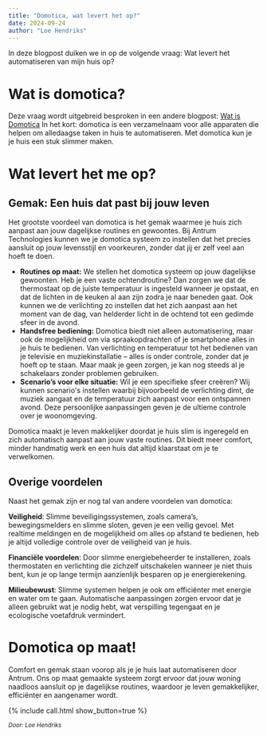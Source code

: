 ```yaml
---
title: "Domotica, wat levert het op?"
date: 2024-09-24
author: "Loe Hendriks"
---
```


In deze blogpost duiken we in op de volgende vraag: Wat levert het automatiseren van mijn huis op?

# Wat is domotica?

Deze vraag wordt uitgebreid besproken in een andere blogpost: [Wat is Domotica](https://antrum-technologies.nl/blog/wat-is-domotica/)
 In het kort: domotica is een verzamelnaam voor alle apparaten die helpen om alledaagse taken in huis te automatiseren. Met domotica kun je je huis een stuk slimmer maken.

# Wat levert het me op?
## Gemak: Een huis dat past bij jouw leven
Het grootste voordeel van domotica is het gemak waarmee je huis zich aanpast aan jouw dagelijkse routines en gewoontes. Bij Antrum Technologies kunnen we je domotica systeem zo instellen dat het precies aansluit op jouw levensstijl en voorkeuren, zonder dat jij er zelf veel aan hoeft te doen.

- **Routines op maat:** We stellen het domotica systeem op jouw dagelijkse gewoonten. Heb je een vaste ochtendroutine? Dan zorgen we dat de thermostaat op de juiste temperatuur is ingesteld wanneer je opstaat, en dat de lichten in de keuken al aan zijn zodra je naar beneden gaat. Ook kunnen we de verlichting zo instellen dat het  zich aanpast aan het moment van de dag, van helderder licht in de ochtend tot een gedimde sfeer in de avond.
- **Handsfree bediening:** Domotica biedt niet alleen automatisering, maar ook de mogelijkheid om via spraakopdrachten of je smartphone alles in je huis te bedienen. Van verlichting en temperatuur tot het bedienen van je televisie en muziekinstallatie – alles is onder controle, zonder dat je hoeft op te staan. Maar maak je geen zorgen, je kan nog steeds al je schakelaars zonder problemen gebruiken.
- **Scenario’s voor elke situatie:** Wil je een specifieke sfeer creëren? Wij kunnen scenario's instellen waarbij bijvoorbeeld de verlichting dimt, de muziek aangaat en de temperatuur zich aanpast voor een ontspannen avond. Deze persoonlijke aanpassingen geven je de ultieme controle over je woonomgeving.

Domotica maakt je leven makkelijker doordat je huis slim is ingeregeld en zich automatisch aanpast aan jouw vaste routines. Dit biedt meer comfort, minder handmatig werk en een huis dat altijd klaarstaat om je te verwelkomen.

## Overige voordelen
Naast het gemak zijn er nog tal van andere voordelen van domotica:

**Veiligheid**: Slimme beveiligingssystemen, zoals camera’s, bewegingsmelders en slimme sloten, geven je een veilig gevoel. Met realtime meldingen en de mogelijkheid om alles op afstand te bedienen, heb je altijd volledige controle over de veiligheid van je huis.

**Financiële voordelen**: Door slimme energiebeheerder te installeren, zoals thermostaten en verlichting die zichzelf uitschakelen wanneer je niet thuis bent, kun je op lange termijn aanzienlijk besparen op je energierekening.

**Milieubewust**: Slimme systemen helpen je ook om efficiënter met energie en water om te gaan. Automatische aanpassingen zorgen ervoor dat je alleen gebruikt wat je nodig hebt, wat verspilling tegengaat en je ecologische voetafdruk vermindert.

# Domotica op maat!
Comfort en gemak staan voorop als je je huis laat automatiseren door Antrum. Ons op maat gemaakte systeem zorgt ervoor dat jouw woning naadloos aansluit op je dagelijkse routines, waardoor je leven gemakkelijker, efficiënter en aangenamer wordt.


{% include call.html show_button=true %}

<em><small>Door: Loe Hendriks</small></em>



